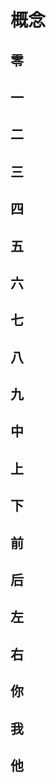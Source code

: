 # 概念

## 零
## 一
## 二
## 三
## 四
## 五
## 六
## 七
## 八
## 九

## 中
## 上
## 下
## 前
## 后
## 左
## 右

## 你
## 我
## 他
